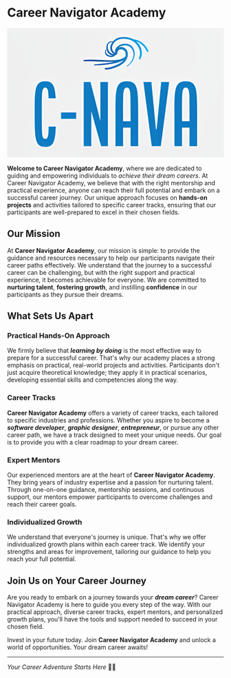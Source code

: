 # Career Navigator Academy

<p align="center">
  <img src="https://github.com/Career-Navigator-Academy/Resources/raw/main/logo-variants/instagram-landscape.png" alt="Career Navigator Academy Logo" height="300">
</p>

**Welcome to Career Navigator Academy**, where we are dedicated to guiding and empowering individuals to *achieve their dream careers*. At Career Navigator Academy, we believe that with the right mentorship and practical experience, anyone can reach their full potential and embark on a successful career journey. Our unique approach focuses on **hands-on projects** and activities tailored to specific career tracks, ensuring that our participants are well-prepared to excel in their chosen fields.

## Our Mission

At **Career Navigator Academy**, our mission is simple: to provide the guidance and resources necessary to help our participants navigate their career paths effectively. We understand that the journey to a successful career can be challenging, but with the right support and practical experience, it becomes achievable for everyone. We are committed to **nurturing talent**, **fostering growth**, and instilling **confidence** in our participants as they pursue their dreams.

## What Sets Us Apart

### Practical Hands-On Approach

We firmly believe that **_learning by doing_** is the most effective way to prepare for a successful career. That's why our academy places a strong emphasis on practical, real-world projects and activities. Participants don't just acquire theoretical knowledge; they apply it in practical scenarios, developing essential skills and competencies along the way.

### Career Tracks

**Career Navigator Academy** offers a variety of career tracks, each tailored to specific industries and professions. Whether you aspire to become a **_software developer_**, **_graphic designer_**, **_entrepreneur_**, or pursue any other career path, we have a track designed to meet your unique needs. Our goal is to provide you with a clear roadmap to your dream career.

### Expert Mentors

Our experienced mentors are at the heart of **Career Navigator Academy**. They bring years of industry expertise and a passion for nurturing talent. Through one-on-one guidance, mentorship sessions, and continuous support, our mentors empower participants to overcome challenges and reach their career goals.

### Individualized Growth

We understand that everyone's journey is unique. That's why we offer individualized growth plans within each career track. We identify your strengths and areas for improvement, tailoring our guidance to help you reach your full potential.

## Join Us on Your Career Journey

Are you ready to embark on a journey towards your **_dream career_**? Career Navigator Academy is here to guide you every step of the way. With our practical approach, diverse career tracks, expert mentors, and personalized growth plans, you'll have the tools and support needed to succeed in your chosen field.

Invest in your future today. Join **Career Navigator Academy** and unlock a world of opportunities. Your dream career awaits!

---

<!--[Contact Us](mailto:info@careernavigatoracademy.com) | [Visit Our Website](https://www.careernavigatoracademy.com) | [Follow Us on Twitter](https://twitter.com/CareerNavAcademy) | [Like Us on Facebook](https://www.facebook.com/CareerNavigatorAcademy)-->

*Your Career Adventure Starts Here* 💼🚀
